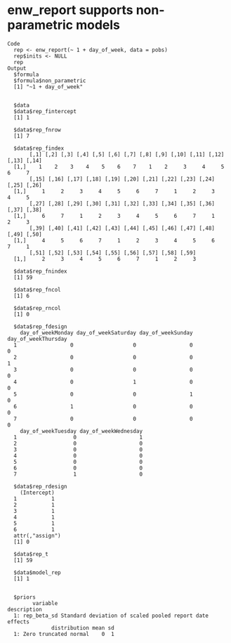 # enw_report supports non-parametric models

    Code
      rep <- enw_report(~ 1 + day_of_week, data = pobs)
      rep$inits <- NULL
      rep
    Output
      $formula
      $formula$non_parametric
      [1] "~1 + day_of_week"
      
      
      $data
      $data$rep_fintercept
      [1] 1
      
      $data$rep_fnrow
      [1] 7
      
      $data$rep_findex
           [,1] [,2] [,3] [,4] [,5] [,6] [,7] [,8] [,9] [,10] [,11] [,12] [,13] [,14]
      [1,]    1    2    3    4    5    6    7    1    2     3     4     5     6     7
           [,15] [,16] [,17] [,18] [,19] [,20] [,21] [,22] [,23] [,24] [,25] [,26]
      [1,]     1     2     3     4     5     6     7     1     2     3     4     5
           [,27] [,28] [,29] [,30] [,31] [,32] [,33] [,34] [,35] [,36] [,37] [,38]
      [1,]     6     7     1     2     3     4     5     6     7     1     2     3
           [,39] [,40] [,41] [,42] [,43] [,44] [,45] [,46] [,47] [,48] [,49] [,50]
      [1,]     4     5     6     7     1     2     3     4     5     6     7     1
           [,51] [,52] [,53] [,54] [,55] [,56] [,57] [,58] [,59]
      [1,]     2     3     4     5     6     7     1     2     3
      
      $data$rep_fnindex
      [1] 59
      
      $data$rep_fncol
      [1] 6
      
      $data$rep_rncol
      [1] 0
      
      $data$rep_fdesign
        day_of_weekMonday day_of_weekSaturday day_of_weekSunday day_of_weekThursday
      1                 0                   0                 0                   0
      2                 0                   0                 0                   1
      3                 0                   0                 0                   0
      4                 0                   1                 0                   0
      5                 0                   0                 1                   0
      6                 1                   0                 0                   0
      7                 0                   0                 0                   0
        day_of_weekTuesday day_of_weekWednesday
      1                  0                    1
      2                  0                    0
      3                  0                    0
      4                  0                    0
      5                  0                    0
      6                  0                    0
      7                  1                    0
      
      $data$rep_rdesign
        (Intercept)
      1           1
      2           1
      3           1
      4           1
      5           1
      6           1
      attr(,"assign")
      [1] 0
      
      $data$rep_t
      [1] 59
      
      $data$model_rep
      [1] 1
      
      
      $priors
            variable                                             description
      1: rep_beta_sd Standard deviation of scaled pooled report date effects
                  distribution mean sd
      1: Zero truncated normal    0  1
      

